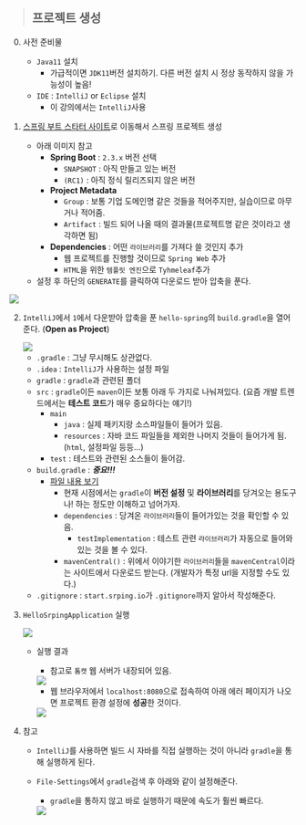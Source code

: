 > ## 프로젝트 생성

0. 사전 준비물
    + `Java11` 설치 
        + 가급적이면 `JDK11`버전 설치하기. 다른 버전 설치 시 정상 동작하지 않을 가능성이 높음!
    + `IDE` : `IntelliJ` or `Eclipse` 설치
        + 이 강의에서는 `IntelliJ`사용

1. [스프링 부트 스타터 사이트](https://start.spring.io)로 이동해서 스프링 프로젝트 생성
    + 아래 이미지 참고
        + **Spring Boot** : `2.3.x` 버전 선택 
            + `SNAPSHOT` : 아직 만들고 있는 버전
            + `(RC1)` : 아직 정식 릴리즈되지 않은 버전
        + **Project Metadata**
            + `Group` : 보통 기업 도메인명 같은 것들을 적어주지만, 실습이므로 아무거나 적어줌.
            + `Artifact` : 빌드 되어 나올 때의 결과물(프로젝트명 같은 것이라고 생각하면 됨)
        + **Dependencies** : 어떤 `라이브러리`를 가져다 쓸 것인지 추가
            + 웹 프로젝트를 진행할 것이므로 `Spring Web` 추가
            + `HTML`을 위한 `템플릿 엔진`으로 `Tyhmeleaf`추가
    + 설정 후 하단의 `GENERATE`를 클릭하여 다운로드 받아 압축을 푼다.

<img src="img_1">

2. `IntelliJ`에서 `1`에서 다운받아 압축을 푼 `hello-spring`의 `build.gradle`을 열어준다. (**Open as Project**)

    <img src="img_2">

    + `.gradle` : 그냥 무시해도 상관없다.
    + `.idea` : `IntelliJ`가 사용하는 설정 파일
    + `gradle` : `gradle`과 관련된 폴더
    + `src` : `gradle`이든 `maven`이든 보통 아래 두 가지로 나눠져있다. (요즘 개발 트렌드에서는 **테스트 코드**가 매우 중요하다는 얘기!)
        + `main`
            + `java` : 실제 패키지랑 소스파일들이 들어가 있음.
            + `resources` : 자바 코드 파일들을 제외한 나머지 것들이 들어가게 됨. (`html`, 설정파일 등등...)
        + `test` : 테스트와 관련된 소스들이 들어감.
    + `build.gradle` : ***중요!!!*** 
        + [파일 내용 보기](hello-spring>build.gradle) 
            + 현재 시점에서는 `gradle`이 **버전 설정** 및 **라이브러리**를 당겨오는 용도구나! 하는 정도만 이해하고 넘어가자.
            + `dependencies` : 당겨온 `라이브러리`들이 들어가있는 것을 확인할 수 있음. 
                + `testImplementation` : 테스트 관련 `라이브러리`가 자동으로 들어와있는 것을 볼 수 있다.
            + `mavenCentral()` : 위에서 이야기한 `라이브러리`들을 `mavenCentral`이라는 사이트에서 다운로드 받는다. (개발자가 특정 url을 지정할 수도 있다.)
    + `.gitignore` : `start.srping.io`가 `.gitignore`까지 알아서 작성해준다.

3. `HelloSrpingApplication` 실행

    <img src="img_3">
    
    + 실행 결과
        + 참고로 `톰캣` 웹 서버가 내장되어 있음.  
        <img src="img_4">

        + 웹 브라우저에서 `localhost:8080`으로 접속하여 아래 에러 페이지가 나오면 프로젝트 환경 설정에 **성공**한 것이다.

        <img src="img_5">

4. 참고
    + `IntelliJ`를 사용하면 빌드 시 자바를 직접 실행하는 것이 아니라 `gradle`을 통해 실행하게 된다.
    + `File-Settings`에서 `gradle`검색 후 아래와 같이 설정해준다. 
        + `gradle`을 통하지 않고 바로 실행하기 때문에 속도가 훨씬 빠르다.

        <img src="img_6">